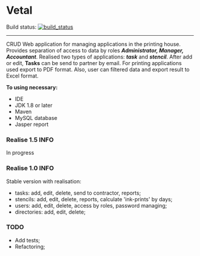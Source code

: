 # Vetal
Build status: [![build_status](https://travis-ci.com/AnGo84/Vetal.svg?branch=master)](https://travis-ci.com/AnGo84/Vetal.svg)
- - -
CRUD Web application for managing applications in the printing house.
Provides separation of access to data by roles ***Administrator, Manager, Accountant***.
Realised two types of applications: ***task*** and ***stencil***.
After add or edit, **Tasks** can be send to partner by email.
For printing applications used export to PDF format.
Also, user can filtered data and export result to Excel format.

**To using necessary:**

- IDE
- JDK 1.8 or later
- Maven
- MySQL database
- Jasper report

### Realise 1.5 INFO
In progress

### Realise 1.0 INFO

Stable version with realisation:
- tasks: add, edit, delete, send to contractor, reports;
- stencils: add, edit, delete, reports, calculate 'ink-prints' by days;
- users: add, edit, delete, access by roles, password managing;
- directories: add, edit, delete;

### TODO
- Add tests;
- Refactoring;